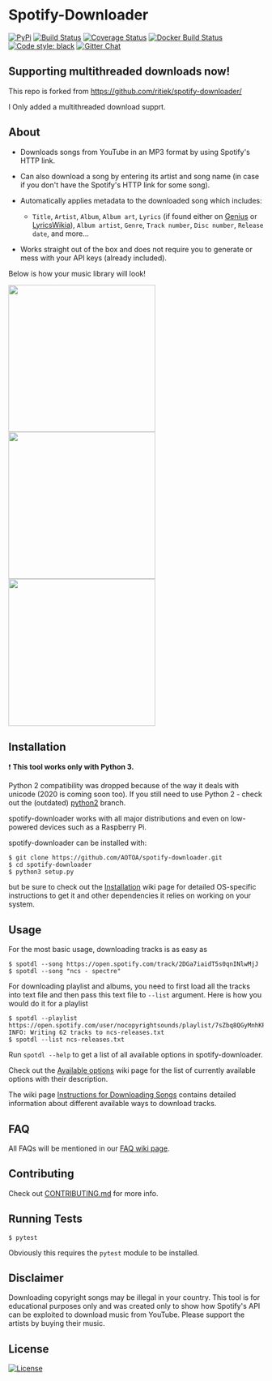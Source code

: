 # Spotify-Downloader

[![PyPi](https://img.shields.io/pypi/v/spotdl.svg)](https://pypi.org/project/spotdl)
[![Build Status](https://travis-ci.org/ritiek/spotify-downloader.svg?branch=master)](https://travis-ci.org/ritiek/spotify-downloader)
[![Coverage Status](https://codecov.io/gh/ritiek/spotify-downloader/branch/master/graph/badge.svg)](https://codecov.io/gh/ritiek/spotify-downloader)
[![Docker Build Status](https://img.shields.io/docker/build/ritiek/spotify-downloader.svg)](https://hub.docker.com/r/ritiek/spotify-downloader)
[![Code style: black](https://img.shields.io/badge/code%20style-black-000000.svg)](https://github.com/ambv/black)
[![Gitter Chat](https://badges.gitter.im/ritiek/spotify-downloader/Lobby.svg)](https://gitter.im/spotify-downloader/Lobby?utm_source=badge&utm_medium=badge&utm_campaign=pr-badge&utm_content=badge)

## Supporting multithreaded downloads now! 
This repo is forked from https://github.com/ritiek/spotify-downloader/

I Only added a multithreaded download supprt.

## About

- Downloads songs from YouTube in an MP3 format by using Spotify's HTTP link.
- Can also download a song by entering its artist and song name (in case if you don't have the Spotify's HTTP link for some song).
- Automatically applies metadata to the downloaded song which includes:

  - `Title`, `Artist`, `Album`, `Album art`, `Lyrics` (if found either on [Genius](https://genius.com/) or [LyricsWikia](http://lyrics.wikia.com)), `Album artist`, `Genre`, `Track number`, `Disc number`, `Release date`, and more...

- Works straight out of the box and does not require you to generate or mess with your API keys (already included).

Below is how your music library will look!

<img src="http://i.imgur.com/Gpch7JI.png" width="290"><img src="http://i.imgur.com/5vhk3HY.png" width="290"><img src="http://i.imgur.com/RDTCCST.png" width="290">

## Installation

❗️ **This tool works only with Python 3.**

Python 2 compatibility was dropped because of the way it deals with unicode (2020 is coming soon too).
If you still need to use Python 2 - check out the (outdated)
[python2](https://github.com/ritiek/spotify-downloader/tree/python2) branch.

spotify-downloader works with all major distributions and even on low-powered devices such as a Raspberry Pi.

spotify-downloader can be installed with:
```console
$ git clone https://github.com/AOTOA/spotify-downloader.git
$ cd spotify-downloader
$ python3 setup.py
```

but be sure to check out the [Installation](https://github.com/ritiek/spotify-downloader/wiki/Installation) wiki
page for detailed OS-specific instructions to get it and other dependencies it relies on working on your system.

## Usage

For the most basic usage, downloading tracks is as easy as

```console
$ spotdl --song https://open.spotify.com/track/2DGa7iaidT5s0qnINlwMjJ
$ spotdl --song "ncs - spectre"
```

For downloading playlist and albums, you need to first load all the tracks into text file and then pass
this text file to `--list` argument. Here is how you would do it for a playlist

```console
$ spotdl --playlist https://open.spotify.com/user/nocopyrightsounds/playlist/7sZbq8QGyMnhKPcLJvCUFD
INFO: Writing 62 tracks to ncs-releases.txt
$ spotdl --list ncs-releases.txt
```

Run `spotdl --help` to get a list of all available options in spotify-downloader.

Check out the [Available options](https://github.com/ritiek/spotify-downloader/wiki/Available-options)
wiki page for the list of currently available options with their description.

The wiki page [Instructions for Downloading Songs](https://github.com/ritiek/spotify-downloader/wiki/Instructions-for-Downloading-Songs)
contains detailed information about different available ways to download tracks.

## FAQ

All FAQs will be mentioned in our [FAQ wiki page](https://github.com/ritiek/spotify-downloader/wiki/FAQ).

## Contributing

Check out [CONTRIBUTING.md](CONTRIBUTING.md) for more info.

## Running Tests

```console
$ pytest
```

Obviously this requires the `pytest` module to be installed.

## Disclaimer

Downloading copyright songs may be illegal in your country.
This tool is for educational purposes only and was created only to show
how Spotify's API can be exploited to download music from YouTube.
Please support the artists by buying their music.

## License

[![License](https://img.shields.io/github/license/ritiek/spotify-downloader.svg)](https://github.com/ritiek/spotify-downloader/blob/master/LICENSE)
